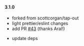 <!--
#### [unreleased]

-->

#### 3.1.0

- forked from scottcorgan/tap-out
- light prettier/eslint changes
- add PR [#43](https://github.com/scottcorgan/tap-out/pull/43) (thanks Aral!)
<!-- - remove trim library [for npm audit warning](https://github.com/scottcorgan/tap-out/pull/46) -->
- update deps

